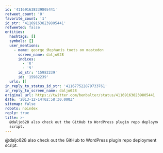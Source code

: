 ```yaml
---
id: '411691638239805441'
retweet_count: '0'
favorite_count: '1'
id_str: '411691638239805441'
retweeted: false
entities:
  hashtags: []
  symbols: []
  user_mentions:
    - name: george ﬆephanis toots on mastodon
      screen_name: daljo628
      indices:
        - '0'
        - '9'
      id_str: '15982239'
      id: '15982239'
  urls: []
in_reply_to_status_id_str: '411677522879733761'
in_reply_to_screen_name: daljo628
original_url: https://twitter.com/benbalter/status/411691638239805441
date: '2013-12-14T02:58:30.000Z'
sitemap: false
robots: noindex
reply: true
title: >-
  @daljo628 also check out the GitHub to WordPress plugin repo deployment
  script.
---
```


@daljo628 also check out the GitHub to WordPress plugin repo deployment script.